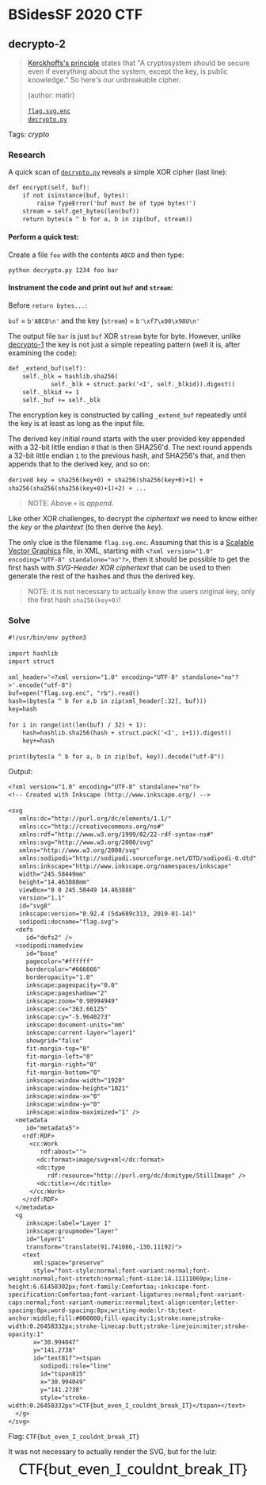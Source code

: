 # BSidesSF 2020 CTF

## decrypto-2

> [Kerckhoffs's principle](https://en.wikipedia.org/wiki/Kerckhoffs%27s_principle) states that "A cryptosystem should be secure even if everything about the system, except the key, is public knowledge." So here's our unbreakable cipher.
>
> (author: matir)
>
> [`flag.svg.enc`](flag.svg.enc)<br />[`decrypto.py`](decrypto.py)

Tags: _crypto_

### Research

A quick scan of [`decrypto.py`](decrypto.py) reveals a simple XOR cipher (last line):

```
def encrypt(self, buf):
    if not isinstance(buf, bytes):
        raise TypeError('buf must be of type bytes!')
    stream = self.get_bytes(len(buf))
    return bytes(a ^ b for a, b in zip(buf, stream))
```

#### Perform a quick test:

Create a file `foo` with the contents `ABCD` and then type:

```
python decrypto.py 1234 foo bar
```

#### Instrument the code and print out `buf` and `stream`:

Before `return bytes...`:

`buf` = `b'ABCD\n'` and the key (`stream`) = `b'\xf7\x00\x98U\n'`

The output file `bar` is just `buf` XOR `stream` byte for byte.  However, unlike [decrypto-1](https://github.com/datajerk/ctf-write-ups/tree/master/bsidessf2020ctf/decrypto-1) the key is not just a simple repeating pattern (well it is, after examining the code):

```
def _extend_buf(self):
    self._blk = hashlib.sha256(
            self._blk + struct.pack('<I', self._blkid)).digest()
    self._blkid += 1
    self._buf += self._blk
```

The encryption key is constructed by calling `_extend_buf` repeatedly until the key is at least as long as the input file.

The derived key initial round starts with the user provided key appended with a 32-bit little endian `0` that is then SHA256'd.  The next round appends a 32-bit little endian `1` to the previous hash, and SHA256's that, and then appends that to the derived key, and so on:

`derived key = sha256(key+0) + sha256(sha256(key+0)+1) + sha256(sha256(sha256(key+0)+1)+2) + ...`

> NOTE: Above `+` is _append_.

Like other XOR challenges, to decrypt the _ciphertext_ we need to know either the _key_ or the _plaintext_ (to then derive the _key_).

The only clue is the filename `flag.svg.enc`.  Assuming that this is a [Scalable Vector Graphics](https://en.wikipedia.org/wiki/Scalable_Vector_Graphics) file, in XML, starting with `<?xml version="1.0" encoding="UTF-8" standalone="no"?>`, then it should be possible to get the first hash with _SVG-Header XOR ciphertext_ that can be used to then generate the rest of the hashes and thus the derived key.

> NOTE: it is not necessary to actually know the users original key, only the first hash `sha256(key+0)`!

### Solve

```
#!/usr/bin/env python3

import hashlib
import struct

xml_header='<?xml version="1.0" encoding="UTF-8" standalone="no"?>'.encode("utf-8")
buf=open("flag.svg.enc", "rb").read()
hash=(bytes(a ^ b for a,b in zip(xml_header[:32], buf)))
key=hash

for i in range(int(len(buf) / 32) + 1):
    hash=hashlib.sha256(hash + struct.pack('<I', i+1)).digest()
    key+=hash

print(bytes(a ^ b for a, b in zip(buf, key)).decode("utf-8"))
```

Output:

```
<?xml version="1.0" encoding="UTF-8" standalone="no"?>
<!-- Created with Inkscape (http://www.inkscape.org/) -->

<svg
   xmlns:dc="http://purl.org/dc/elements/1.1/"
   xmlns:cc="http://creativecommons.org/ns#"
   xmlns:rdf="http://www.w3.org/1999/02/22-rdf-syntax-ns#"
   xmlns:svg="http://www.w3.org/2000/svg"
   xmlns="http://www.w3.org/2000/svg"
   xmlns:sodipodi="http://sodipodi.sourceforge.net/DTD/sodipodi-0.dtd"
   xmlns:inkscape="http://www.inkscape.org/namespaces/inkscape"
   width="245.58449mm"
   height="14.463888mm"
   viewBox="0 0 245.58449 14.463888"
   version="1.1"
   id="svg8"
   inkscape:version="0.92.4 (5da689c313, 2019-01-14)"
   sodipodi:docname="flag.svg">
  <defs
     id="defs2" />
  <sodipodi:namedview
     id="base"
     pagecolor="#ffffff"
     bordercolor="#666666"
     borderopacity="1.0"
     inkscape:pageopacity="0.0"
     inkscape:pageshadow="2"
     inkscape:zoom="0.98994949"
     inkscape:cx="363.66125"
     inkscape:cy="-5.9640273"
     inkscape:document-units="mm"
     inkscape:current-layer="layer1"
     showgrid="false"
     fit-margin-top="0"
     fit-margin-left="0"
     fit-margin-right="0"
     fit-margin-bottom="0"
     inkscape:window-width="1920"
     inkscape:window-height="1021"
     inkscape:window-x="0"
     inkscape:window-y="0"
     inkscape:window-maximized="1" />
  <metadata
     id="metadata5">
    <rdf:RDF>
      <cc:Work
         rdf:about="">
        <dc:format>image/svg+xml</dc:format>
        <dc:type
           rdf:resource="http://purl.org/dc/dcmitype/StillImage" />
        <dc:title></dc:title>
      </cc:Work>
    </rdf:RDF>
  </metadata>
  <g
     inkscape:label="Layer 1"
     inkscape:groupmode="layer"
     id="layer1"
     transform="translate(91.741086,-130.11192)">
    <text
       xml:space="preserve"
       style="font-style:normal;font-variant:normal;font-weight:normal;font-stretch:normal;font-size:14.11111069px;line-height:6.61458302px;font-family:Comfortaa;-inkscape-font-specification:Comfortaa;font-variant-ligatures:normal;font-variant-caps:normal;font-variant-numeric:normal;text-align:center;letter-spacing:0px;word-spacing:0px;writing-mode:lr-tb;text-anchor:middle;fill:#000000;fill-opacity:1;stroke:none;stroke-width:0.26458332px;stroke-linecap:butt;stroke-linejoin:miter;stroke-opacity:1"
       x="30.994047"
       y="141.2738"
       id="text817"><tspan
         sodipodi:role="line"
         id="tspan815"
         x="30.994049"
         y="141.2738"
         style="stroke-width:0.26458332px">CTF{but_even_I_couldnt_break_IT}</tspan></text>
  </g>
</svg>
```

Flag: `CTF{but_even_I_couldnt_break_IT}`

It was not necessary to actually render the SVG, but for the lulz:

![](./flag.svg)

